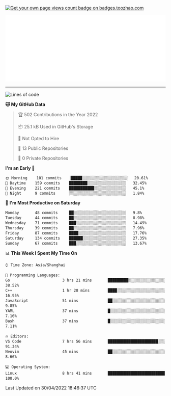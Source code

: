 <p align="left">  
<a href="https://badges.toozhao.com/stats/01FQP76TP6ZBNKKYXKKWX9BGJ8"><img src="https://badges.toozhao.com/badges/01FQP76TP6ZBNKKYXKKWX9BGJ8/blue.svg" alt="Get your own page views count badge on badges.toozhao.com" /></a>
</p>

<p align="right">
<a href="#!"><img src="./calendar.svg" ></a>
</p>

---

<!--START_SECTION:waka-->
![Lines of code](https://img.shields.io/badge/From%20Hello%20World%20I%27ve%20Written-37%20Thousand%20lines%20of%20code-blue)

**🐱 My GitHub Data** 

> 🏆 502 Contributions in the Year 2022
 > 
> 📦 25.1 kB Used in GitHub's Storage 
 > 
> 🚫 Not Opted to Hire
 > 
> 📜 13 Public Repositories 
 > 
> 🔑 0 Private Repositories  
 > 
**I'm an Early 🐤** 

```text
🌞 Morning    101 commits    █████░░░░░░░░░░░░░░░░░░░░   20.61% 
🌆 Daytime    159 commits    ████████░░░░░░░░░░░░░░░░░   32.45% 
🌃 Evening    221 commits    ███████████░░░░░░░░░░░░░░   45.1% 
🌙 Night      9 commits      ░░░░░░░░░░░░░░░░░░░░░░░░░   1.84%

```
📅 **I'm Most Productive on Saturday** 

```text
Monday       48 commits     ██░░░░░░░░░░░░░░░░░░░░░░░   9.8% 
Tuesday      44 commits     ██░░░░░░░░░░░░░░░░░░░░░░░   8.98% 
Wednesday    71 commits     ███░░░░░░░░░░░░░░░░░░░░░░   14.49% 
Thursday     39 commits     ██░░░░░░░░░░░░░░░░░░░░░░░   7.96% 
Friday       87 commits     ████░░░░░░░░░░░░░░░░░░░░░   17.76% 
Saturday     134 commits    ██████░░░░░░░░░░░░░░░░░░░   27.35% 
Sunday       67 commits     ███░░░░░░░░░░░░░░░░░░░░░░   13.67%

```


📊 **This Week I Spent My Time On** 

```text
⌚︎ Time Zone: Asia/Shanghai

💬 Programming Languages: 
Go                       3 hrs 21 mins       █████████░░░░░░░░░░░░░░░░   38.52% 
C++                      1 hr 28 mins        ████░░░░░░░░░░░░░░░░░░░░░   16.95% 
JavaScript               51 mins             ██░░░░░░░░░░░░░░░░░░░░░░░   9.85% 
YAML                     37 mins             █░░░░░░░░░░░░░░░░░░░░░░░░   7.16% 
Bash                     37 mins             █░░░░░░░░░░░░░░░░░░░░░░░░   7.11%

🔥 Editors: 
VS Code                  7 hrs 56 mins       ██████████████████████░░░   91.34% 
Neovim                   45 mins             ██░░░░░░░░░░░░░░░░░░░░░░░   8.66%

💻 Operating System: 
Linux                    8 hrs 41 mins       █████████████████████████   100.0%

```


 Last Updated on 30/04/2022 18:46:37 UTC
<!--END_SECTION:waka-->
